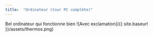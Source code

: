 ```yaml
---
title:  "Ordinateur (tour PC complète)"
---
```

Bel ordinateur qui fonctionne bien
![Avec exclamation]({{ site.baseurl }}/assets/thermos.png)
